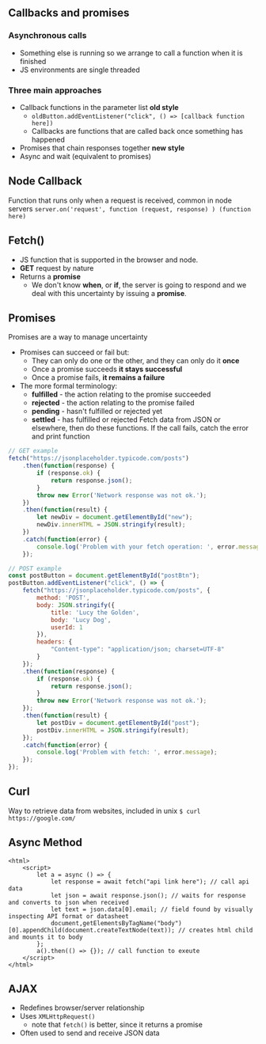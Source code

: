 ## Callbacks and promises
### Asynchronous calls
- Something else is running so we arrange to call a function when it is finished
- JS environments are single threaded

### Three main approaches
- Callback functions in the parameter list **old style**
	- `oldButton.addEventListener("click", () => [callback function here])`
	- Callbacks are functions that are called back once something has happened  
- Promises that chain responses together **new style**
- Async and wait (equivalent to promises)
 
## Node Callback

Function that runs only when a request is received, common in node servers
`server.on('request', function (request, response) ) (function here)`

## Fetch()
- JS function that is supported in the browser and node. 
- **GET** request by nature
- Returns a **promise**
	- We don't know **when**, or **if**, the server is going to respond and we deal with this uncertainty by issuing a **promise**.
	
## Promises
Promises are a way to manage uncertainty
- Promises can succeed or fail but:
	- They can only do one or the other, and they can only do it **once**
	- Once a promise succeeds **it stays successful**
	- Once a promise fails, **it remains a failure**
- The more formal terminology:
	- **fulfilled** - the action relating to the promise succeeded
	- **rejected** - the action relating to the promise failed
	- **pending** - hasn't fulfilled or rejected yet
	- **settled** - has fulfilled or rejected
Fetch data from JSON or elsewhere, then do these functions. If the call fails, catch the error and print function

```js
// GET example
fetch("https://jsonplaceholder.typicode.com/posts")
	.then(function(response) {
		if (response.ok) {
			return response.json();
		}
		throw new Error('Network response was not ok.');
	})
	.then(function(result) {
		let newDiv = document.getElementById("new");
		newDiv.innerHTML = JSON.stringify(result);
	})
	.catch(function(error) {
		console.log('Problem with your fetch operation: ', error.message);
	});
```

```js
// POST example
const postButton = document.getElementById("postBtn");
postButton.addEventListener("click", () => {
	fetch("https://jsonplaceholder.typicode.com/posts", {
		method: 'POST',
		body: JSON.stringify({
			title: 'Lucy the Golden',
			body: 'Lucy Dog',
			userId: 1
		}),
		headers: {
			"Content-type": "application/json; charset=UTF-8"
		}
	});
	.then(function(response) {
		if (response.ok) {
			return response.json();
		}
		throw new Error('Network response was not ok.');
	});
	.then(function(result) {
		let postDiv = document.getElementById("post");
		postDiv.innerHTML = JSON.stringify(result);
	});
	.catch(function(error) {
		console.log('Problem with fetch: ', error.message);
	});
});
```
## Curl
Way to retrieve data from websites, included in unix
`$ curl https://google.com/`

## Async Method
```JSX
<html>
	<script>
		let a = async () => {
			let response = await fetch("api link here"); // call api data
			let json = await response.json(); // waits for response and converts to json when received
			let text = json.data[0].email; // field found by visually inspecting API format or datasheet
			document,getElementsByTagName("body")[0].appendChild(document.createTextNode(text)); // creates html child and mounts it to body
		};
		a().then(() => {}); // call function to exeute 
	</script>
</html>
```

## AJAX
- Redefines browser/server relationship
- Uses `XMLHttpRequest()`
	- note that `fetch()` is better, since it returns a promise
- Often used to send and receive JSON data